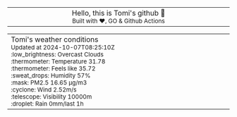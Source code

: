 
<div align="center">
<table>
<tbody>
<td align="center">
<img width="2000" height="0"><br>
Hello, this is Tomi's github 👋<br>
<sup>Built with ❤️, GO & Github Actions</sup><br>
<img width="2000" height="0">
</td>
</tbody>
</table>
</div>
<table>
<tbody>
<td align="left">
<img width="2000" height="0"><br>
Tomi's weather conditions<br>
<sup>Updated at 2024-10-07T08:25:10Z</sup><br>
<sup>:low_brightness: Overcast Clouds</sup><br>
<sup>:thermometer: Temperature 31.78 </sup><br>
<sup>:thermometer: Feels like 35.72</sup><br>
<sup>:sweat_drops: Humidity 57%</sup><br>
<sup>:mask: PM2.5 16.65 μg/m3</sup><br>
<sup>:cyclone: Wind 2.52m/s </sup><br>
<sup>:telescope: Visibility 10000m </sup><br>
<sup>:droplet: Rain 0mm/last 1h </sup><br>
<img width="2000" height="0">
</td>
<td align="left">
<img width="2000" height="0"><br>
<br>
<img width="2000" height="0">
</td>
</tbody>
</table>
</div>
    